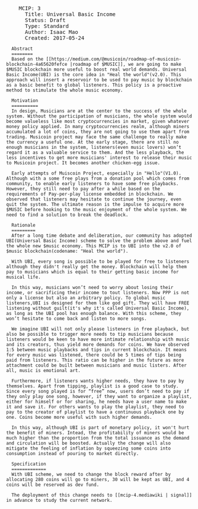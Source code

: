 <pre>    MCIP: 3
      Title: Universal Basic Income
      Status: Draft
      Type: Standard
      Author: Isaac Mao <isaac@musicoin.org>
      Created: 2017-05-24
</pre>

      Abstract
      ========
      Based on the [[https://medium.com/@musicoin/roadmap-of-musicoin-blockchain-4a65620fefce |roadmap of $MUSIC]], we are going to make $MUSIC blockchain more useful to boost real world demands. Universal Basic Income(UBI) is the core idea in "Heal the world"(v2.0). This approach will insert a reservoir to be used to pay music by blockchain as a basic benefit to global listeners. This policy is a proactive method to stimulate the whole music economy.  

      Motivation
      ==========
      In design, Musicians are at the center to the success of the whole system. Without the participation of musicians, the whole system would become valueless like most cryptocurrencies in market, given whatever money policy applied. In many cryptocurrencies realm, although miners accumulated a lot of coins, they are not going to use them apart from trading. Musicoin project may face the same challenge to really make the currency a useful one. At the early stage, there are still no enough musicians in the system, listeners(even music lovers) won’t regard it as a valuable service to them. And the less playback, the less incentives to get more musicians' interest to release their music to Musicoin project. It becomes another chicken-egg issue.

      Early attempts of Muiscoin Project, especially in "Hello"(V1.0). Although with a some free plays from a donation pool which comes from community, to enable early listeners to have some free playbacks. However, they still need to pay after a while based on the requirements of Pay-per-play license embedded in blockchain. We observed that listeners may hesitate to continue the journey, even quit the system. The ultimate reason is the impulse to acquire more $MUSIC before hooking to the music enjoyment of the whole system. We need to find a solution to break the deadlock.

      Rationale
      =========
      After a long time debate and deliberation, our community has adopted UBI(Universal Basic Income) scheme to solve the problem above and fuel the whole new $music economy. This MCIP is to UBI into the v2.0 of $music blockchain(codename: "Heal the world").

      With UBI, every song is possible to be played for free to listeners although they didn't really get the money. Blockchain will help them pay to musicians which is equal to their getting basic income for musical life.

      In this way, musicians won’t need to worry about losing their income, or sacrificing their income to tout listeners. Now PPP is not only a license but also an arbitrary policy. To global music listeners,UBI is designed for them like god gift. They will have FREE listening without guilt(it's why it's called Universal Basic Income), as long as the UBI pool has enough balance. With this scheme, they won’t hesitate to come back and listen to more songs.

      We imagine UBI will not only please listeners in free playback, but also be possible to trigger more needs to tip musicians because listeners would be keen to have more intimate relationship with music and its creators, thus yield more demands for coins. We have observed 1:5 between music playbacks and tips in current blockchain. It means for every music was listened, there could be 5 times of tips being paid from listeners. This ratio can be higher in the future as more attachment could be built between musicians and music listers. After all, music is emotional art.

      Furthermore, if listeners wants higher needs, they have to pay by themselves. Apart from tipping, playlist is a good case to study. Since every song played is for “free” now, users don’t need to pay if they only play one song, however, if they want to organize a playlist, either for himself or for sharing, he needs have a user name to make it and save it. For others wants to play the playlist, they need to pay to the creator of playlist to have a continuous playback one by one. Coins become more useful with such higher demands. 

      In this way, although UBI is part of monetary policy, it won't hurt the benefit of miners. Intead, the profitability of miners would be much higher than the proportion from the total issuance as the demand and circulation will be boosted. Actually the change will also mitigate the feeling of inflation by squeezing some coins into consumption instead of pouring to market directly.  

      Specification
      =============
      With UBI scheme, we need to change the block reward after by allocating 280 coins will go to miners, 30 will be kept as UBI, and 4 coins will be reserved as dev fund.

      The deployment of this change needs to [[mcip-4.mediawiki | signal]] in advance to study the current network.
